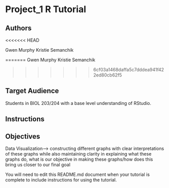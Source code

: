 # Project_1 R Tutorial

## Authors

<<<<<<< HEAD

Gwen Murphy
Kristie Semanchik


=======
Gwen Murphy
Kristie Semanchik

>>>>>>> 6cf03a1468daffa5c7dddea941f422ed80cb62f5
## Target Audience

Students in BIOL 203/204 with a base level understanding of RStudio.

## Instructions



## Objectives

Data Visualization--> constructing different graphs with clear interpretations of these graphs while also maintaining clarity in explaining what these graphs do, what is our objective in making these graphs/how does this bring us closer to our final goal

You will need to edit this README.md document when your tutorial is complete to include instructions for using the tutorial.